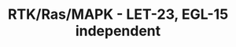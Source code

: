 ---
annotations:
- type: Pathway Ontology
  value: Ras mediated signaling pathway
- type: Pathway Ontology
  value: the extracellular signal-regulated Raf/Mek/Erk signaling pathway
authors:
- Kyook
- MaintBot
- Egonw
communities:
- WormBase_Approved
description: This pathway represents the core elements of Receptor Tyrosine Kinase
  (RTK)/Ras GTPase/MAP kinase (MAPK) pathways.  Many developmental events in C. elegans
  require this signaling pathway with different RTK's providing activation of the
  pathway in specific cell-types and under different regulatory controls. Depending
  on the process, this signaling pathway may interact with the Wnt,  Notch, or other
  pathways during development.
last-edited: 2015-01-07
organisms:
- Caenorhabditis elegans
redirect_from:
- /index.php/Pathway:WP2569
- /instance/WP2569
schema-jsonld:
- '@context': https://schema.org/
  '@id': https://wikipathways.github.io/pathways/WP2569.html
  '@type': Dataset
  creator:
    '@type': Organization
    name: WikiPathways
  description: This pathway represents the core elements of Receptor Tyrosine Kinase
    (RTK)/Ras GTPase/MAP kinase (MAPK) pathways.  Many developmental events in C.
    elegans require this signaling pathway with different RTK's providing activation
    of the pathway in specific cell-types and under different regulatory controls.
    Depending on the process, this signaling pathway may interact with the Wnt,  Notch,
    or other pathways during development.
  keywords:
  - LIN-3
  - DPY-23
  - LIN-25
  - LET-92
  - EGL-19
  - EGL-5
  - LIN-45/Raf
  - SLI-1
  - SRA-13
  - KSR-2
  - VAB-1
  - LIN-35
  - LST-1
  - LIN-12
  - PAR-1
  - DAF-2
  - LET-23
  - LIN-2
  - SUR-2
  - LRP-2
  - EGL-30
  - LIN-10
  - ROM-1
  - CLR-1
  - LIN-31
  - KSR-1
  - LET-60/Ras
  - SEM-4
  - ARK-1
  - SOC-1
  - MEK-2/Mek
  - ELT-6
  - SEM-5
  - GAP-2
  - LIN-7
  - GTP
  - EGL-15
  - CNK-1
  - LET-756
  - EGL-17
  - SOS-1/GEF
  - EOR-1
  - LST-2
  - DPY-22
  - '?'
  - SUR-5
  - DAB-1
  - MPK-1/Erk
  - SUR-7
  - EGL-18
  - SUR-6
  - LIN-1
  - LRP-1
  - LST-4
  - UNC-101
  - SOC-2
  - LST-3
  - EOR-2
  - GPA-5
  - PTP-2
  - LIP-1
  - EFL-1
  - CDF-1
  - ??
  - GAP-1
  - LIN-39
  license: CC0
  name: RTK/Ras/MAPK -  LET-23, EGL-15 independent
seo: CreativeWork
title: RTK/Ras/MAPK -  LET-23, EGL-15 independent
wpid: WP2569
---